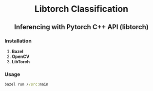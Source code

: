 # <div align="center"> Libtorch Classification </div>

## <div align="center"> Inferencing with Pytorch C++ API (libtorch) </div>

### Installation

1. **Bazel**
2. **OpenCV**
3. **LibTorch**

### Usage

```cmd
bazel run //src:main 
```
